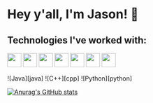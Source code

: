 # Hey y'all, I'm Jason! 🙂

## Technologies I've worked with:

<img height="32" width="32" src="https://cdn.jsdelivr.net/npm/simple-icons@v6/icons/arduino.svg" /> <img height="32" width="32" src="https://cdn.jsdelivr.net/npm/simple-icons@v6/icons/cplusplus.svg" /> <img height="32" width="32" src="https://cdn.jsdelivr.net/npm/simple-icons@v6/icons/java.svg" /> <img height="32" width="32" src="https://cdn.jsdelivr.net/npm/simple-icons@v6/icons/python.svg" /> <img height="32" width="32" src="https://cdn.jsdelivr.net/npm/simple-icons@v6/icons/kotlin.svg" /> <img height="32" width="32" src="https://cdn.jsdelivr.net/npm/simple-icons@v6/icons/javascript.svg" /> <img height="32" width="32" src="https://cdn.jsdelivr.net/npm/simple-icons@v6/icons/visualstudiocode.svg" />

![Java][java]
![C++][cpp]
![Python][python]

[![Anurag's GitHub stats](https://github-readme-stats.vercel.app/api?username=Yessir120&count_private=true&show_icons=true&theme=gotham)](https://github.com/anuraghazra/github-readme-stats)
